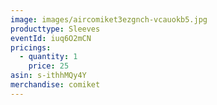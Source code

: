 ```yaml
---
image: images/aircomiket3ezgnch-vcauokb5.jpg
producttype: Sleeves
eventId: iuq6O2mCN
pricings:
  - quantity: 1
    price: 25
asin: s-ithhMQy4Y
merchandise: comiket
---
```

